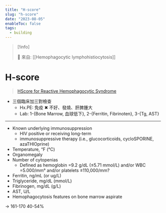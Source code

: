 ```yaml
---
title: "H-score"
slug: "h-score"
date: "2023-08-05"
enableToc: false
tags:
  - building
---
```


> [!info]
>
> 🌱 來自: [[Hemophagocytic lymphohistiocytosis]]

# H-score

> [HScore for Reactive Hemophagocytic Syndrome](https://www.mdcalc.com/calc/10089/hscore-reactive-hemophagocytic-syndrome)

- 三個臨床加三對檢查
  - Hx.PE: 免疫 ✖ 不好、發燒、肝脾腫大
  - Lab: 1-{Bone Marrow, 血球低下}, 2-{Ferritin, Fibrinoten}, 3-{Tg, AST}

---

- Known underlying immunosuppression
  - HIV positive or receiving long-term
  - immunosuppressive therapy (i.e., glucocorticoids, cycloSPORINE, azaTHIOprine)
- Temperature, “F (°C)
- Organomegaly
- Number of cytopenias
  - Defined as hemoglobin =9.2 g/dL (≤5.71 mmol/L) and/or WBC =5.000/mm° and/or platelets ≤110,000/mm?
- Ferritin, ng/mL (or ug/L)
- Triglyceride, mg/dL (mmol/L)
- Fibrinogen, mg/dL (g/L)
- AST, U/L
- Hemophagocytosis features on bone marrow aspirate

→ 161-170 40-54%
